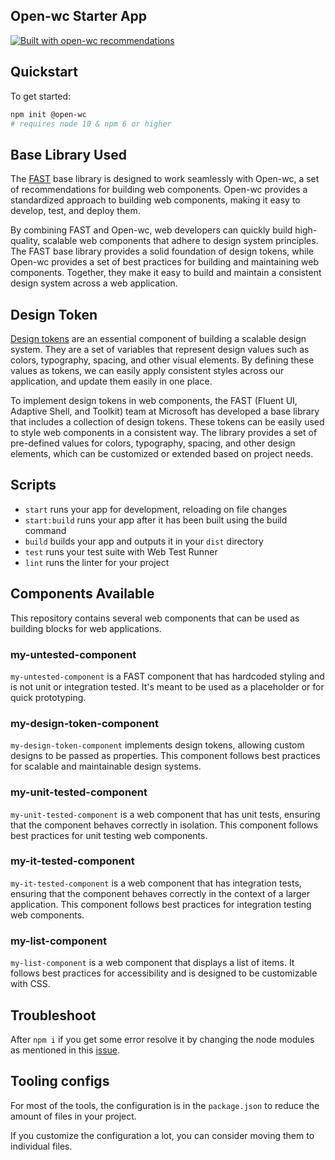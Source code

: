 ## Open-wc Starter App

[![Built with open-wc recommendations](https://img.shields.io/badge/built%20with-open--wc-blue.svg)](https://github.com/open-wc)

## Quickstart

To get started:

```sh
npm init @open-wc
# requires node 10 & npm 6 or higher
```

## Base Library Used 
The [FAST](https://www.fast.design) base library is designed to work seamlessly with Open-wc, a set of recommendations for building web components. Open-wc provides a standardized approach to building web components, making it easy to develop, test, and deploy them.

By combining FAST and Open-wc, web developers can quickly build high-quality, scalable web components that adhere to design system principles. The FAST base library provides a solid foundation of design tokens, while Open-wc provides a set of best practices for building and maintaining web components. Together, they make it easy to build and maintain a consistent design system across a web application.

## Design Token 
[Design tokens](https://www.fast.design/docs/design-systems/design-tokens) are an essential component of building a scalable design system. They are a set of variables that represent design values such as colors, typography, spacing, and other visual elements. By defining these values as tokens, we can easily apply consistent styles across our application, and update them easily in one place.

To implement design tokens in web components, the FAST (Fluent UI, Adaptive Shell, and Toolkit) team at Microsoft has developed a base library that includes a collection of design tokens. These tokens can be easily used to style web components in a consistent way. The library provides a set of pre-defined values for colors, typography, spacing, and other design elements, which can be customized or extended based on project needs.
## Scripts

- `start` runs your app for development, reloading on file changes
- `start:build` runs your app after it has been built using the build command
- `build` builds your app and outputs it in your `dist` directory
- `test` runs your test suite with Web Test Runner
- `lint` runs the linter for your project

## Components Available 


This repository contains several web components that can be used as building blocks for web applications.

### my-untested-component

`my-untested-component` is a FAST component that has hardcoded styling and is not unit or integration tested. It's meant to be used as a placeholder or for quick prototyping.

### my-design-token-component

`my-design-token-component` implements design tokens, allowing custom designs to be passed as properties. This component follows best practices for scalable and maintainable design systems.

### my-unit-tested-component

`my-unit-tested-component` is a web component that has unit tests, ensuring that the component behaves correctly in isolation. This component follows best practices for unit testing web components.

### my-it-tested-component

`my-it-tested-component` is a web component that has integration tests, ensuring that the component behaves correctly in the context of a larger application. This component follows best practices for integration testing web components.

### my-list-component

`my-list-component` is a web component that displays a list of items. It follows best practices for accessibility and is designed to be customizable with CSS.

## Troubleshoot
After ` npm i ` if you get some error resolve it by changing the node modules as mentioned in this [issue](https://github.com/microsoft/fast/issues/6602). 

## Tooling configs

For most of the tools, the configuration is in the `package.json` to reduce the amount of files in your project.

If you customize the configuration a lot, you can consider moving them to individual files.